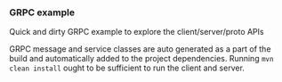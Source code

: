 ### GRPC example
Quick and dirty GRPC example to explore the client/server/proto APIs

GRPC message and service classes are auto generated as a part of the build and automatically
added to the project dependencies. Running `mvn clean install` ought to be sufficient to run 
the client and server.

